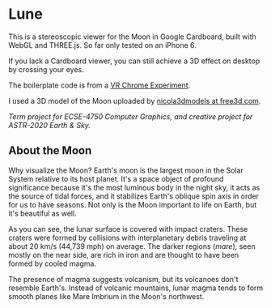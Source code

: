# Lune

This is a stereoscopic viewer for the Moon in Google Cardboard, built with WebGL and THREE.js. So far only tested on an iPhone 6.

If you lack a Cardboard viewer, you can still achieve a 3D effect on desktop by crossing your eyes.

The boilerplate code is from a [VR Chrome Experiment](https://vr.chromeexperiments.com/).

I used a 3D model of the Moon uploaded by [nicola3dmodels at free3d.com](https://free3d.com/3d-model/moon-17150.html).

*Term project for ECSE-4750 Computer Graphics, and creative project for ASTR-2020 Earth & Sky.*

## About the Moon

Why visualize the Moon? Earth's moon is the largest moon in the Solar System relative to its host planet. It's a space object of profound significance because it's the most luminous body in the night sky, it acts as the source of tidal forces, and it stabilizes Earth's oblique spin axis in order for us to have seasons. Not only is the Moon important to life on Earth, but it's beautiful as well.

As you can see, the lunar surface is covered with impact craters. These craters were formed by collisions with interplanetary debris traveling at about 20 km/s (44,739 mph) on average. The darker regions (_mare_), seen mostly on the near side, are rich in iron and are thought to have been formed by cooled magma.

The presence of magma suggests volcanism, but its volcanoes don't resemble Earth's. Instead of volcanic mountains, lunar magma tends to form smooth planes like Mare Imbrium in the Moon's northwest.